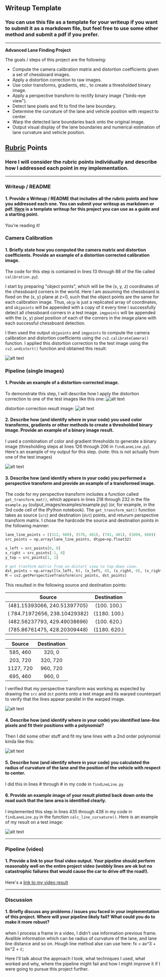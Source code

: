 ## Writeup Template

### You can use this file as a template for your writeup if you want to submit it as a markdown file, but feel free to use some other method and submit a pdf if you prefer.

---

**Advanced Lane Finding Project**

The goals / steps of this project are the following:

* Compute the camera calibration matrix and distortion coefficients given a set of chessboard images.
* Apply a distortion correction to raw images.
* Use color transforms, gradients, etc., to create a thresholded binary image.
* Apply a perspective transform to rectify binary image ("birds-eye view").
* Detect lane pixels and fit to find the lane boundary.
* Determine the curvature of the lane and vehicle position with respect to center.
* Warp the detected lane boundaries back onto the original image.
* Output visual display of the lane boundaries and numerical estimation of lane curvature and vehicle position.

[//]: # (Image References)

[image1]: ./output_images/calibration17.jpg "Undistorted"
[image2]: ./test_images/test1.jpg "Road Transformed"
[image2_undistort]: ./output_images/test1_undistort.jpg "Road Undistort"
[image2_combined]: ./output_images/test_combined.jpg "Combined binary image"
[image3]: ./examples/binary_combo_example.jpg "Binary Example"
[image4]: ./examples/warped_straight_lines.jpg "Warp Example"
[image2_warped]: ./output_images/test1_warped_straight_lines.jpg "Warp Example"
[image2_color_fit]: ./output_images/test1_color_fit.jpg "Fit Visual"
[image5]: ./examples/color_fit_lines.jpg "Fit Visual"
[image6]: ./examples/example_output.jpg "Output"
[image2_output]: ./output_images/test1_output.jpg "Output"
[video1]: ./project_output.mp4 "Video"

## [Rubric](https://review.udacity.com/#!/rubrics/571/view) Points

### Here I will consider the rubric points individually and describe how I addressed each point in my implementation.  

---

### Writeup / README

#### 1. Provide a Writeup / README that includes all the rubric points and how you addressed each one.  You can submit your writeup as markdown or pdf.  [Here](https://github.com/udacity/CarND-Advanced-Lane-Lines/blob/master/writeup_template.md) is a template writeup for this project you can use as a guide and a starting point.  

You're reading it!

### Camera Calibration

#### 1. Briefly state how you computed the camera matrix and distortion coefficients. Provide an example of a distortion corrected calibration image.

The code for this step is contained  in lines 13 through 88 of the file called `calibration.py`).  

I start by preparing "object points", which will be the (x, y, z) coordinates of the chessboard corners in the world. Here I am assuming the chessboard is fixed on the (x, y) plane at z=0, such that the object points are the same for each calibration image.  Thus, `objp` is just a replicated array of coordinates, and `objpoints` will be appended with a copy of it every time I successfully detect all chessboard corners in a test image.  `imgpoints` will be appended with the (x, y) pixel position of each of the corners in the image plane with each successful chessboard detection.  

I then used the output `objpoints` and `imgpoints` to compute the camera calibration and distortion coefficients using the `cv2.calibrateCamera()` function.  I applied this distortion correction to the test image using the `cv2.undistort()` function and obtained this result: 

![alt text][image1]

### Pipeline (single images)

#### 1. Provide an example of a distortion-corrected image.

To demonstrate this step, I will describe how I apply the distortion correction to one of the test images like this one:
![alt text][image2]

distortion correction result image:
![alt text][image2_undistort]

#### 2. Describe how (and identify where in your code) you used color transforms, gradients or other methods to create a thresholded binary image.  Provide an example of a binary image result.

I used a combination of color and gradient thresholds to generate a binary image (thresholding steps at lines 126 through 206 in `findLaneLine.py`).  Here's an example of my output for this step.  (note: this is not actually from one of the test images)

![alt text][image2_combined]

#### 3. Describe how (and identify where in your code) you performed a perspective transform and provide an example of a transformed image.

The code for my perspective transform includes a function called `get_transform_mat()`, which appears in lines 218 through 232 in the file `example.py` (output_images/examples/example.py) (or, for example, in the 3rd code cell of the IPython notebook).  The `get_transform_mat()` function takes as source (`src`) and destination (`dst`) points, and retururn perspective transform matrix.  I chose the hardcode the source and destination points in the following manner:

```python
lane_line_points = ((312, 680), (570, 481), (741, 481), (1094, 680))
src_points = np.array(lane_line_points, dtype=np.float32)

x_left = src_points[0, 0]
x_right = src_points[-1, 0]
y_top = src_points[1, 1]

# get tranform matrix from un-distort view to top-down view.
dst_points = np.array([(x_left, h), (x_left, 0), (x_right, 0), (x_right, h)], dtype=np.float32)
M = cv2.getPerspectiveTransform(src_points, dst_points)
```

This resulted in the following source and destination points:

| Source        | Destination   | 
|:-------------:|:-------------:| 
| (481.15393066,  240.51397705) |  (100.   100.) |
| ( 784.71972656,  238.10429382) | (1180.   100.) |
| (482.56237793,  429.49038696) | (100.   620.) |
| (785.86761475,  428.20309448) | (1180.   620.) |


| Source        | Destination   | 
|:-------------:|:-------------:| 
| 585, 460      | 320, 0        | 
| 203, 720      | 320, 720      |
| 1127, 720     | 960, 720      |
| 695, 460      | 960, 0        |

I verified that my perspective transform was working as expected by drawing the `src` and `dst` points onto a test image and its warped counterpart to verify that the lines appear parallel in the warped image.

![alt text][image2_warped]

#### 4. Describe how (and identify where in your code) you identified lane-line pixels and fit their positions with a polynomial?

Then I did some other stuff and fit my lane lines with a 2nd order polynomial kinda like this:

![alt text][image2_color_fit]

#### 5. Describe how (and identify where in your code) you calculated the radius of curvature of the lane and the position of the vehicle with respect to center.

I did this in lines # through # in my code in `findLneLine.py`

#### 6. Provide an example image of your result plotted back down onto the road such that the lane area is identified clearly.

I implemented this step in lines 435 through 438 in my code in `findLaneLine.py` in the function `calc_line_curvature()`.  Here is an example of my result on a test image:

![alt text][image2_output]

---

### Pipeline (video)

#### 1. Provide a link to your final video output.  Your pipeline should perform reasonably well on the entire project video (wobbly lines are ok but no catastrophic failures that would cause the car to drive off the road!).

Here's a [link to my video result](./project_output.avi)

---

### Discussion

#### 1. Briefly discuss any problems / issues you faced in your implementation of this project.  Where will your pipeline likely fail?  What could you do to make it more robust?

when I process a frame in a video, I didn't use information previous frame. Avalible information which can be radius of curvature of the lane, and lane line distance and so on. Hough line method alse can use here: fx = ax^3 + bx^2 + c;

Here I'll talk about the approach I took, what techniques I used, what worked and why, where the pipeline might fail and how I might improve it if I were going to pursue this project further.  
